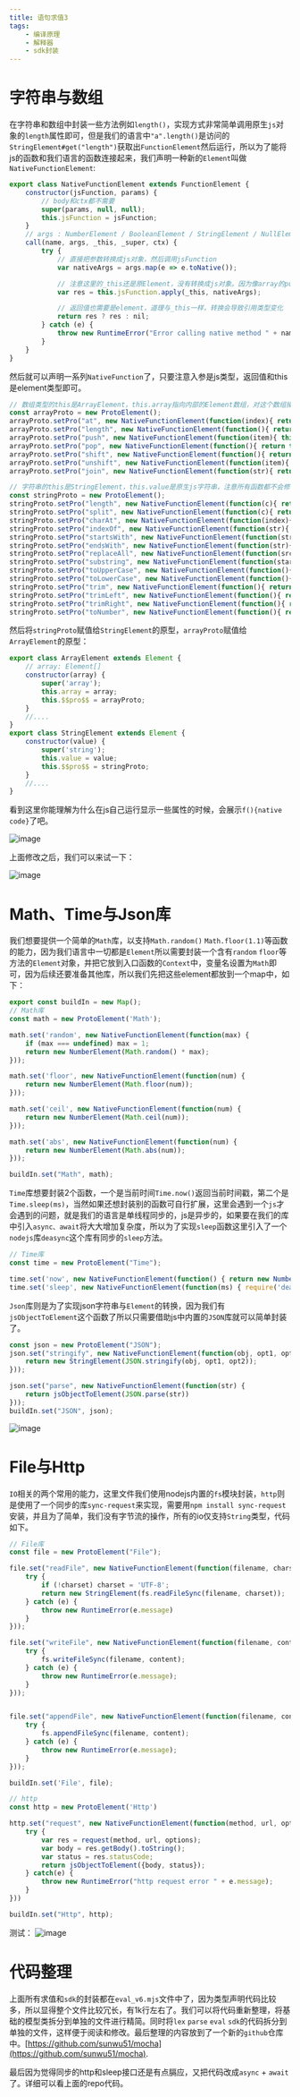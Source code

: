 ```yaml
---
title: 语句求值3
tags:
    - 编译原理
    - 解释器
    - sdk封装
---
```

# 字符串与数组
在字符串和数组中封装一些方法例如`length()`，实现方式非常简单调用原生`js`对象的`length`属性即可，但是我们的语言中`"a".length()`是访问的`StringElement#get("length")`获取出`FunctionElement`然后运行，所以为了能将js的函数和我们语言的函数连接起来，我们声明一种新的`Element`叫做`NativeFunctionElement`:
```js
export class NativeFunctionElement extends FunctionElement {
    constructor(jsFunction, params) {
        // body和ctx都不需要
        super(params, null, null);
        this.jsFunction = jsFunction;
    }
    // args : NumberElement / BooleanElement / StringElement / NullElement
    call(name, args, _this, _super, ctx) {
        try {
            // 直接把参数转换成js对象，然后调用jsFunction
            var nativeArgs = args.map(e => e.toNative());

            // 注意这里的_this还是原Element，没有转换成js对象。因为像array的push操作需要修改的是_this的
            var res = this.jsFunction.apply(_this, nativeArgs);

            // 返回值也需要是element，道理与_this一样，转换会导致引用类型变化
            return res ? res : nil;
        } catch (e) {
            throw new RuntimeError("Error calling native method " + name + ":" + e.message);
        }
    }
}
```
然后就可以声明一系列`NativeFunction`了，只要注意入参是js类型，返回值和this是element类型即可。
```js
// 数组类型的this是ArrayElement，this.array指向内部的Element数组，对这个数组操作即可。
const arrayProto = new ProtoElement();
arrayProto.setPro("at", new NativeFunctionElement(function(index){ return this.array[index]; }));
arrayProto.setPro("length", new NativeFunctionElement(function(){ return new NumberElement(this.array.length); }));
arrayProto.setPro("push", new NativeFunctionElement(function(item){ this.array.push(jsObjectToElement(item)); }));
arrayProto.setPro("pop", new NativeFunctionElement(function(){ return this.array.pop(); }));
arrayProto.setPro("shift", new NativeFunctionElement(function(){ return this.array.shift(); }));
arrayProto.setPro("unshift", new NativeFunctionElement(function(item){ this.array.unshift(jsObjectToElement(item)); }));
arrayProto.setPro("join", new NativeFunctionElement(function(str){ return new StringElement(this.array.map(item=>item.toString()).join(str)); }));

// 字符串的this是StringElement，this.value是原生js字符串，注意所有函数都不会修改这个value，而是返回新的StringElement
const stringProto = new ProtoElement();
stringProto.setPro("length", new NativeFunctionElement(function(c){ return new NumberElement(this.value.length);}));
stringProto.setPro("split", new NativeFunctionElement(function(c){ return new ArrayElement(this.value.split(c).map(item => new StringElement(item)));}));
stringProto.setPro("charAt", new NativeFunctionElement(function(index){ return new StringElement(this.value[index]) }));
stringProto.setPro("indexOf", new NativeFunctionElement(function(str){ return new NumberElement(this.value.indexOf(str)) }));
stringProto.setPro("startsWith", new NativeFunctionElement(function(str){ return this.value.startsWith(str) ? trueElement :falseElement }));
stringProto.setPro("endsWith", new NativeFunctionElement(function(str){ return this.value.endsWith(str) ? trueElement :falseElement }));
stringProto.setPro("replaceAll", new NativeFunctionElement(function(src, des){ return new StringElement(this.value.replaceAll(src, des)) }));
stringProto.setPro("substring", new NativeFunctionElement(function(start, end){ return new StringElement(this.value.substring(start, end)) }));
stringProto.setPro("toUpperCase", new NativeFunctionElement(function(){ return new StringElement(this.value.toUpperCase()) }));
stringProto.setPro("toLowerCase", new NativeFunctionElement(function(){ return new StringElement(this.value.toLowerCase()) }));
stringProto.setPro("trim", new NativeFunctionElement(function(){ return new StringElement(this.value.trim()) }));
stringProto.setPro("trimLeft", new NativeFunctionElement(function(){ return new StringElement(this.value.trimLeft()) }));
stringProto.setPro("trimRight", new NativeFunctionElement(function(){ return new StringElement(this.value.trimRight()) }));
stringProto.setPro("toNumber", new NativeFunctionElement(function(){ return isNaN(this.value) ? new NumberElement(NaN) : new NumberElement(parseFloat(this.value)) }));
```
然后将`stringProto`赋值给`StringElement`的原型，`arrayProto`赋值给`ArrayElement`的原型：
```js
export class ArrayElement extends Element {
    // array: Element[]
    constructor(array) {
        super('array');
        this.array = array;
        this.$$pro$$ = arrayProto;
    }
    //....
}
export class StringElement extends Element {
    constructor(value) {
        super('string');
        this.value = value;
        this.$$pro$$ = stringProto;
    }
    //....
}
```
看到这里你能理解为什么在js自己运行显示一些属性的时候，会展示`f(){native code}`了吧。

![image](https://i.imgur.com/q9mLJy1.png)

上面修改之后，我们可以来试一下：

![image](https://i.imgur.com/KNmjCD2.png)

# Math、Time与Json库
我们想要提供一个简单的`Math`库，以支持`Math.random()` `Math.floor(1.1)`等函数的能力，因为我们语言中一切都是`Element`所以需要封装一个含有`random` `floor`等方法的`Element`对象，并把它放到入口函数的`Context`中，变量名设置为`Math`即可，因为后续还要准备其他库，所以我们先把这些element都放到一个map中，如下：
```js
export const buildIn = new Map();
// Math库
const math = new ProtoElement('Math');

math.set('random', new NativeFunctionElement(function(max) {
    if (max === undefined) max = 1;
    return new NumberElement(Math.random() * max);
}));

math.set('floor', new NativeFunctionElement(function(num) {
    return new NumberElement(Math.floor(num));
}));

math.set('ceil', new NativeFunctionElement(function(num) {
    return new NumberElement(Math.ceil(num));
}));

math.set('abs', new NativeFunctionElement(function(num) {
    return new NumberElement(Math.abs(num));
}));

buildIn.set("Math", math);
```
`Time`库想要封装2个函数，一个是当前时间`Time.now()`返回当前时间戳，第二个是`Time.sleep(ms)`，当然如果还想封装别的函数可自行扩展，这里会遇到一个`js`才会遇到的问题，就是我们的语言是单线程同步的，js是异步的，如果要在我们的库中引入`async、await`将大大增加复杂度，所以为了实现`sleep`函数这里引入了一个`nodejs`库`deasync`这个库有同步的`sleep`方法。
```js
// Time库
const time = new ProtoElement("Time");

time.set('now', new NativeFunctionElement(function() { return new NumberElement(new Date().getTime());}));
time.set('sleep', new NativeFunctionElement(function(ms) { require('deasync').sleep(100); }));
```
`Json`库则是为了实现json字符串与`Element`的转换，因为我们有`jsObjectToElement`这个函数了所以只需要借助js中内置的`JSON`库就可以简单封装了。
```js
const json = new ProtoElement("JSON");
json.set("stringify", new NativeFunctionElement(function(obj, opt1, opt2) {
    return new StringElement(JSON.stringify(obj, opt1, opt2));
}));

json.set("parse", new NativeFunctionElement(function(str) {
    return jsObjectToElement(JSON.parse(str))
}));
buildIn.set("JSON", json);
```
![image](https://i.imgur.com/3necWsW.png)

# File与Http
`IO`相关的两个常用的能力，这里文件我们使用nodejs内置的`fs`模块封装，`http`则是使用了一个同步的库`sync-request`来实现，需要用`npm install sync-request`安装，并且为了简单，我们没有字节流的操作，所有的io仅支持`String`类型，代码如下。
```js
// File库
const file = new ProtoElement("File");

file.set("readFile", new NativeFunctionElement(function(filename, charset) {
    try {
        if (!charset) charset = 'UTF-8';
        return new StringElement(fs.readFileSync(filename, charset));
    } catch (e) {
        throw new RuntimeError(e.message)
    }
}));

file.set("writeFile", new NativeFunctionElement(function(filename, content) {
    try {
        fs.writeFileSync(filename, content);
    } catch (e) {
        throw new RuntimeError(e.message);
    }
}));


file.set("appendFile", new NativeFunctionElement(function(filename, content) {
    try {
        fs.appendFileSync(filename, content);
    } catch (e) {
        throw new RuntimeError(e.message);
    }
}));

buildIn.set('File', file);

// http
const http = new ProtoElement('Http')

http.set("request", new NativeFunctionElement(function(method, url, options){
    try {
        var res = request(method, url, options);
        var body = res.getBody().toString();
        var status = res.statusCode;
        return jsObjectToElement({body, status});
    } catch(e) {
        throw new RuntimeError("http request error " + e.message);
    }
}))

buildIn.set("Http", http);
```
测试：
![image](https://i.imgur.com/98R6lou.png)

# 代码整理
上面所有求值和`sdk`的封装都在`eval_v6.mjs`文件中了，因为类型声明代码比较多，所以显得整个文件比较冗长，有1k行左右了。我们可以将代码重新整理，将基础的模型类拆分到单独的文件进行精简。同时将`lex` `parse` `eval` `sdk`的代码拆分到单独的文件，这样便于阅读和修改。最后整理的内容放到了一个新的`github`仓库中。[https://github.com/sunwu51/mocha](https://github.com/sunwu51/mocha).

最后因为觉得同步的http和sleep接口还是有点膈应，又把代码改成`async` + `await`了。详细可以看上面的repo代码。